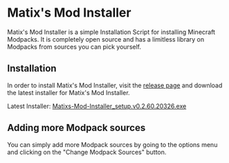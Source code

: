 # Matix's Mod Installer

Matix's Mod Installer is a simple Installation Script for installing Minecraft Modpacks. It is completely open source and has a limitless library on Modpacks from sources you can pick yourself.

## Installation
In order to install Matix's Mod Installer, visit the [release page](https://github.com/Matix-Media/Matixs-Mod-Installer/releases) and download the latest installer for Matix's Mod Installer.

Latest Installer: [Matixs-Mod-Installer_setup.v0.2.60.20326.exe](https://github.com/Matix-Media/Matixs-Mod-Installer/releases/download/v0.2.60.20326/Matixs-Mod-Installer_setup.v0.2.60.20326.exe)

## Adding more Modpack sources
You can simply add more Modpack sources by going to the options menu and clicking on the "Change Modpack Sources" button.
